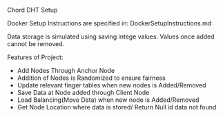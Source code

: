 Chord DHT Setup

Docker Setup Instructions are specified in: DockerSetupInstructions.md

Data storage is simulated using saving intege values. Values once added cannot be removed.

Features of Project:
* Add Nodes Through Anchor Node
* Addition of Nodes is Randomized to ensure fairness
* Update relevant finger tables when new nodes is Added/Removed
* Save Data at Node added through Client Node
* Load Balancing(Move Data) when new node is Added/Removed
* Get Node Location where data is stored/ Return Null id data not found